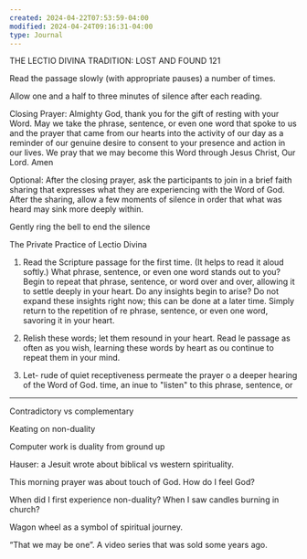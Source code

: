 ```yaml
---
created: 2024-04-22T07:53:59-04:00
modified: 2024-04-24T09:16:31-04:00
type: Journal
---
```


THE LECTIO DIVINA TRADITION: LOST AND FOUND
121

Read the passage slowly (with appropriate pauses) a number of times.

Allow one and a half to three minutes of silence after each reading.

Closing Prayer: Almighty God, thank you for the gift of resting with your Word. May we take the phrase, sentence, or even one word that spoke to us and the prayer that came from our hearts into the activity of our day as a reminder of our genuine desire to consent to your presence and action in our lives.
We pray that we may become this Word through Jesus Christ, Our Lord. Amen

Optional: After the closing prayer, ask the participants to join in a brief faith sharing that expresses what they are experiencing with the Word of God. After the sharing, allow a few moments of silence in order that what was heard may sink more deeply within.

Gently ring the bell to end the silence

The Private Practice of Lectio Divina

1. Read the Scripture passage for the first time. (It helps to read it aloud softly.) What phrase, sentence, or even one word stands out to you? Begin to repeat that phrase, sentence, or word over and over, allowing it to settle deeply in your heart. Do any insights begin to arise? Do not expand these insights right now; this can be done at a later time. Simply return to the repetition of re phrase, sentence, or even one word, savoring it in your heart.

2. Relish these words; let them resound in your heart. Read le passage as often as you wish, learning these words by heart as ou continue to repeat them in your mind.

3. Let-
rude of quiet receptiveness permeate the prayer o a deeper hearing of the Word of God.
time, an
inue to "listen" to this phrase, sentence, or

---

Contradictory vs complementary

Keating on non-duality

Computer work is duality from ground up

Hauser: a Jesuit wrote about biblical vs western spirituality. 

This morning prayer was about touch of God.  How do I feel God?

When did I first experience non-duality? When I saw candles burning in church?

Wagon wheel as a symbol of spiritual journey.

“That we may be one”. A video series that was sold some years ago.
